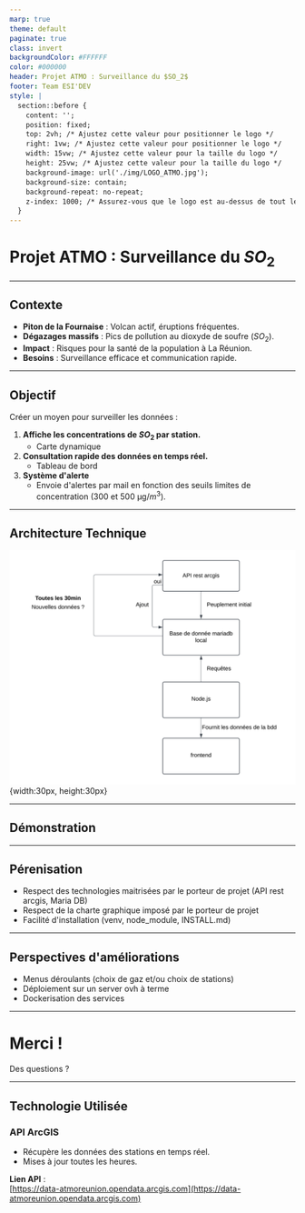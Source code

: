 ```yaml
---
marp: true
theme: default
paginate: true
class: invert
backgroundColor: #FFFFFF
color: #000000
header: Projet ATMO : Surveillance du $SO_2$
footer: Team ESI'DEV
style: |
  section::before {
    content: '';
    position: fixed;
    top: 2vh; /* Ajustez cette valeur pour positionner le logo */
    right: 1vw; /* Ajustez cette valeur pour positionner le logo */
    width: 15vw; /* Ajustez cette valeur pour la taille du logo */
    height: 25vw; /* Ajustez cette valeur pour la taille du logo */
    background-image: url('./img/LOGO_ATMO.jpg');
    background-size: contain;
    background-repeat: no-repeat;
    z-index: 1000; /* Assurez-vous que le logo est au-dessus de tout le contenu */
  }
---
```


# **Projet ATMO : Surveillance du $SO_2$**

---

## **Contexte**

- **Piton de la Fournaise** : Volcan actif, éruptions fréquentes.  
- **Dégazages massifs** : Pics de pollution au dioxyde de soufre ($SO_2$).  
- **Impact** : Risques pour la santé de la population à La Réunion.  
- **Besoins** : Surveillance efficace et communication rapide.

---

## **Objectif**

Créer un moyen pour surveiller les données :

1. **Affiche les concentrations de $SO_2$ par station.**
   - Carte dynamique
2. **Consultation rapide des données en temps réel.**
   - Tableau de bord
3. **Système d'alerte**
   - Envoie d'alertes par mail en fonction des seuils limites de concentration (300 et 500 μg/$m^3$).

---

## **Architecture Technique**

![Stack de la solution](./img/stack.png){width:30px, height:30px}

---

## **Démonstration**

---

## **Pérenisation**

- Respect des technologies maitrisées par le porteur de projet (API rest arcgis, Maria DB)
- Respect de la charte graphique imposé par le porteur de projet
- Facilité d'installation (venv, node_module, INSTALL.md)


---

## **Perspectives d'améliorations**

- Menus déroulants (choix de gaz et/ou choix de stations)
- Déploiement sur un server ovh à terme
- Dockerisation des services


---

# **Merci !**

Des questions ?  

---

## **Technologie Utilisée**

### **API ArcGIS**  
- Récupère les données des stations en temps réel.  
- Mises à jour toutes les heures.  

**Lien API** :  
[https://data-atmoreunion.opendata.arcgis.com](https://data-atmoreunion.opendata.arcgis.com)  